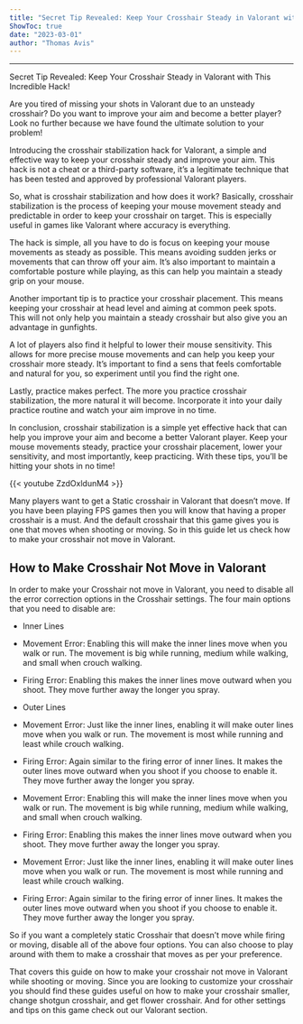 ```yaml
---
title: "Secret Tip Revealed: Keep Your Crosshair Steady in Valorant with This Incredible Hack!"
ShowToc: true 
date: "2023-03-01"
author: "Thomas Avis"
---
```

*****
Secret Tip Revealed: Keep Your Crosshair Steady in Valorant with This Incredible Hack!

Are you tired of missing your shots in Valorant due to an unsteady crosshair? Do you want to improve your aim and become a better player? Look no further because we have found the ultimate solution to your problem!

Introducing the crosshair stabilization hack for Valorant, a simple and effective way to keep your crosshair steady and improve your aim. This hack is not a cheat or a third-party software, it’s a legitimate technique that has been tested and approved by professional Valorant players.

So, what is crosshair stabilization and how does it work? Basically, crosshair stabilization is the process of keeping your mouse movement steady and predictable in order to keep your crosshair on target. This is especially useful in games like Valorant where accuracy is everything.

The hack is simple, all you have to do is focus on keeping your mouse movements as steady as possible. This means avoiding sudden jerks or movements that can throw off your aim. It’s also important to maintain a comfortable posture while playing, as this can help you maintain a steady grip on your mouse.

Another important tip is to practice your crosshair placement. This means keeping your crosshair at head level and aiming at common peek spots. This will not only help you maintain a steady crosshair but also give you an advantage in gunfights.

A lot of players also find it helpful to lower their mouse sensitivity. This allows for more precise mouse movements and can help you keep your crosshair more steady. It’s important to find a sens that feels comfortable and natural for you, so experiment until you find the right one.

Lastly, practice makes perfect. The more you practice crosshair stabilization, the more natural it will become. Incorporate it into your daily practice routine and watch your aim improve in no time.

In conclusion, crosshair stabilization is a simple yet effective hack that can help you improve your aim and become a better Valorant player. Keep your mouse movements steady, practice your crosshair placement, lower your sensitivity, and most importantly, keep practicing. With these tips, you’ll be hitting your shots in no time!

{{< youtube ZzdOxldunM4 >}} 



Many players want to get a Static crosshair in Valorant that doesn’t move. If you have been playing FPS games then you will know that having a proper crosshair is a must. And the default crosshair that this game gives you is one that moves when shooting or moving. So in this guide let us check how to make your crosshair not move in Valorant.
 
## How to Make Crosshair Not Move in Valorant
 

 
In order to make your Crosshair not move in Valorant, you need to disable all the error correction options in the Crosshair settings. The four main options that you need to disable are:
 
- Inner Lines
 - Movement Error: Enabling this will make the inner lines move when you walk or run. The movement is big while running, medium while walking, and small when crouch walking.
 - Firing Error: Enabling this makes the inner lines move outward when you shoot. They move further away the longer you spray.
 - Outer Lines
 - Movement Error: Just like the inner lines, enabling it will make outer lines move when you walk or run. The movement is most while running and least while crouch walking.
 - Firing Error: Again similar to the firing error of inner lines. It makes the outer lines move outward when you shoot if you choose to enable it. They move further away the longer you spray.

 
- Movement Error: Enabling this will make the inner lines move when you walk or run. The movement is big while running, medium while walking, and small when crouch walking.
 - Firing Error: Enabling this makes the inner lines move outward when you shoot. They move further away the longer you spray.

 
- Movement Error: Just like the inner lines, enabling it will make outer lines move when you walk or run. The movement is most while running and least while crouch walking.
 - Firing Error: Again similar to the firing error of inner lines. It makes the outer lines move outward when you shoot if you choose to enable it. They move further away the longer you spray.

 
So if you want a completely static Crosshair that doesn’t move while firing or moving, disable all of the above four options. You can also choose to play around with them to make a crosshair that moves as per your preference.
 
That covers this guide on how to make your crosshair not move in Valorant while shooting or moving. Since you are looking to customize your crosshair you should find these guides useful on how to make your crosshair smaller, change shotgun crosshair, and get flower crosshair. And for other settings and tips on this game check out our Valorant section.




